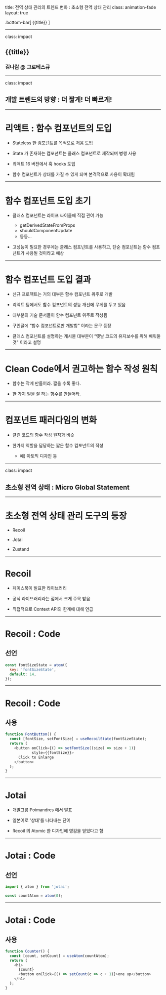 title: 전역 상태 관리의 트렌드 변화 : 초소형 전역 상태 관리
class: animation-fade
layout: true

<!-- This slide will serve as the base layout for all your slides -->
.bottom-bar[
  {{title}}
]

---

class: impact

## {{title}}
### 김나람 @ 그로테스큐

---

class: impact

## 개발 트렌드의 방향 : 더 짧게! 더 빠르게!

---

# 리액트 : 함수 컴포넌트의 도입

* Stateless 한 컴포넌트를 목적으로 처음 도입

* State 가 존재하는 컴포넌트는 클래스 컴포넌트로 제작되며 병행 사용

* 리액트 16 버전에서 훅 hooks 도입

* 함수 컴포넌트가 상태를 가질 수 있게 되며 본격적으로 사용이 확대됨

---

# 함수 컴포넌트 도입 초기

* 클래스 컴포넌트는 라이프 싸이클에 직접 관여 가능  
  * getDerivedStateFromProps
  * shouldComponentUpdate
  * 등등...

* 고성능이 필요한 경우에는 클래스 컴포넌트를 사용하고, 단순 컴포넌트는 함수 컴포넌트가 사용될 것이라고 예상

---

# 함수 컴포넌트 도입 결과

* 신규 프로젝트는 거의 대부분 함수 컴포넌트 위주로 개발

* 리액트 팀에서도 함수 컴포넌트의 성능 개선에 무게를 두고 있음

* 대부분의 기술 문서들이 함수 컴포넌트 위주로 작성됨

* 구인글에 “함수 컴포넌트로만 개발함" 이라는 문구 등장

* 클래스 컴포넌트를 설명하는 게시물 대부분이 “옛날 코드의 유지보수를 위해 배워둘 것" 이라고 설명

---

# Clean Code에서 권고하는 함수 작성 원칙

* 함수는 작게 만들어라. 짧을 수록 좋다.

* 한 가지 일을 잘 하는 함수를 만들어라.

---

# 컴포넌트 패러다임의 변화

* 클린 코드의 함수 작성 원칙과 비슷

* 한가지 역할을 담당하는 짧은 함수 컴포넌트의 작성

  * 예) 아토믹 디자인 등

---

class: impact

## 초소형 전역 상태 : Micro Global Statement

---

# 초소형 전역 상태 관리 도구의 등장

* Recoil

* Jotai

* Zustand

---

# Recoil

* 페이스북이 발표한 라이브러리

* 공식 라이브러리라는 점에서 크게 주목 받음

* 직접적으로 Context API의 한계에 대해 언급

---

# Recoil : Code

## 선언

```js
const fontSizeState = atom({
  key: 'fontSizeState',
  default: 14,
});
```

---

# Recoil : Code

## 사용

```js
function FontButton() {
  const [fontSize, setFontSize] = useRecoilState(fontSizeState);
  return (
    <button onClick={() => setFontSize((size) => size + 1)}
            style={{fontSize}}>
      Click to Enlarge
    </button>
  );
}
```

---

# Jotai

* 개발그룹 Poimandres 에서 발표

* 일본어로 '상태'를 나타내는 단어

* Recoil 의 Atomic 한 디자인에 영감을 얻었다고 함

---

# Jotai : Code

## 선언

```js
import { atom } from 'jotai';

const countAtom = atom(0);
```

---

# Jotai : Code

## 사용

```js
function Counter() {
  const [count, setCount] = useAtom(countAtom);
  return (
    <h1>
      {count}
      <button onClick={() => setCount(c => c + 1)}>one up</button>
    </h1>
  );
}
```